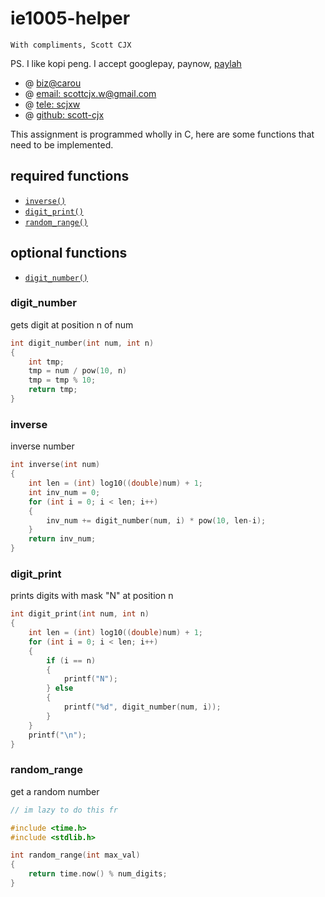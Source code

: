 # ie1005-helper

`With compliments, Scott CJX`

PS. I like kopi peng. I accept googlepay, paynow, [paylah](https://scottcjx.github.io/rsc/plspaylahme.jpg)

- @ [biz@carou](https://www.carousell.sg/p/programming-coding-help-consultation-1196819850/)
- @ [email: scottcjx.w@gmail.com](mailto:scottcjx.w@gmail.com)
- @ [tele: scjxw](https://t.me/scjxw)
- @ [github: scott-cjx](https://github.com/scott-cjx)

This assignment is programmed wholly in C, here are some functions that need to be implemented. 

## required functions

- [`inverse()`](#inverse)
- [`digit_print()`](#digit_print)
- [`random_range()`](#)

## optional functions

 - [`digit_number()`](#digit_number)


### digit_number
gets digit at position n of num

``` c
int digit_number(int num, int n)
{
    int tmp;
    tmp = num / pow(10, n)
    tmp = tmp % 10;
    return tmp;
}
```

### inverse
inverse number

``` c
int inverse(int num)
{
    int len = (int) log10((double)num) + 1;
    int inv_num = 0;
    for (int i = 0; i < len; i++)
    {
        inv_num += digit_number(num, i) * pow(10, len-i);
    }
    return inv_num;
}
```

### digit_print
prints digits with mask "N" at position n

``` c
int digit_print(int num, int n)
{
    int len = (int) log10((double)num) + 1;
    for (int i = 0; i < len; i++)
    {
        if (i == n) 
        {
            printf("N");
        } else 
        {
            printf("%d", digit_number(num, i));
        }
    }
    printf("\n");
}
```

### random_range
get a random number
``` c
// im lazy to do this fr

#include <time.h>
#include <stdlib.h>

int random_range(int max_val)
{
    return time.now() % num_digits;
}
```